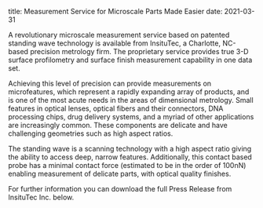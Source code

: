 title: Measurement Service for Microscale Parts Made Easier
date: 2021-03-31

A revolutionary microscale measurement service based on patented standing wave technology is available from InsituTec, a Charlotte, NC-based precision metrology firm.  The proprietary service provides true 3-D surface profilometry and surface finish measurement capability in one data set.
<!--break-->
Achieving this level of precision can provide measurements on microfeatures, which represent a rapidly expanding array of products, and is one of the most acute needs in the areas of dimensional metrology. Small features in optical lenses, optical fibers and their connectors, DNA processing chips, drug delivery systems, and a myriad of other applications are increasingly common.  These components are delicate and have challenging geometries such as high aspect ratios.

The standing wave is a scanning technology with a high aspect ratio giving the ability to access deep, narrow features.  Additionally, this contact based probe has a minimal contact force (estimated to be in the order of 100nN) enabling measurement of delicate parts, with optical quality finishes.

For further information you can download the full Press Release from InsituTec Inc. below.